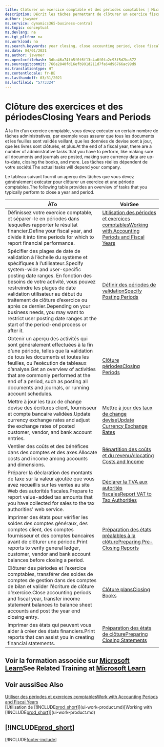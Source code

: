 ```yaml
---
title: Clôturer un exercice comptable et des périodes comptables | Microsoft Docs
description: Décrit les tâches permettant de clôturer un exercice fiscal ou une période comptable, par exemple, en vérifiant que les documents et les feuilles sont validés et en vérifiant les soldes bancaires.
author: jswymer
ms.service: dynamics365-business-central
ms.topic: conceptual
ms.devlang: na
ms.tgt_pltfrm: na
ms.workload: na
ms.search.keywords: year closing, close accounting period, close fiscal year, bank account detailed trial balance
ms.date: 04/01/2021
ms.author: jswymer
ms.openlocfilehash: 3dba46a74fb5f0f6f13c4a6f0fa2c93f5d2ba372
ms.sourcegitcommit: 766e2840fd16efb901d211d7fa64d96766ac99d9
ms.translationtype: HT
ms.contentlocale: fr-BE
ms.lasthandoff: 03/31/2021
ms.locfileid: "5773324"
---
```

# <a name="closing-years-and-periods"></a><span data-ttu-id="e6fc7-103">Clôture des exercices et des périodes</span><span class="sxs-lookup"><span data-stu-id="e6fc7-103">Closing Years and Periods</span></span>

<span data-ttu-id="e6fc7-104">À la fin d’un exercice comptable, vous devez exécuter un certain nombre de tâches administratives, par exemple vous assurer que tous les documents et les feuilles sont validés veillant, que les données de devise sont à jour, que les livres sont clôturés, et plus.</span><span class="sxs-lookup"><span data-stu-id="e6fc7-104">At the end of a fiscal year, there are a number of administrative tasks that you have to perform, like making sure all documents and journals are posted, making sure currency data are up-to-date, closing the books, and more.</span></span> <span data-ttu-id="e6fc7-105">Les tâches réelles dépendent de votre société.</span><span class="sxs-lookup"><span data-stu-id="e6fc7-105">The actual tasks will depend your company.</span></span>

<span data-ttu-id="e6fc7-106">Le tableau suivant fournit un aperçu des tâches que vous devez généralement exécuter pour clôturer un exercice et une période comptables.</span><span class="sxs-lookup"><span data-stu-id="e6fc7-106">The following table provides an overview of tasks that you typically perform to close a year and period.</span></span>

| <span data-ttu-id="e6fc7-107">À</span><span class="sxs-lookup"><span data-stu-id="e6fc7-107">To</span></span> | <span data-ttu-id="e6fc7-108">Voir</span><span class="sxs-lookup"><span data-stu-id="e6fc7-108">See</span></span> |
| --- | --- |
| <span data-ttu-id="e6fc7-109">Définissez votre exercice comptable, et séparer-le en périodes dans lesquelles rapporter le résultat financier.</span><span class="sxs-lookup"><span data-stu-id="e6fc7-109">Define your fiscal year, and divide it into time periods for which to report financial performance.</span></span> | [<span data-ttu-id="e6fc7-110">Utilisation des périodes et exercices comptables</span><span class="sxs-lookup"><span data-stu-id="e6fc7-110">Working with Accounting Periods and Fiscal Years</span></span>](finance-accounting-periods-and-fiscal-years.md)|
| <span data-ttu-id="e6fc7-111">Spécifier des plages de date de validation à l’échelle du système et spécifiques à l’utilisateur.</span><span class="sxs-lookup"><span data-stu-id="e6fc7-111">Specify system-wide and user-specific posting date ranges.</span></span> <span data-ttu-id="e6fc7-112">En fonction des besoins de votre activité, vous pouvez restreindre les plages de date validation utilisateur au début du traitement de clôture d’exercice ou après ce dernier.</span><span class="sxs-lookup"><span data-stu-id="e6fc7-112">Depending on your business needs, you may want to restrict user posting date ranges at the start of the period-end process or after it.</span></span> |[<span data-ttu-id="e6fc7-113">Définir des périodes de validation</span><span class="sxs-lookup"><span data-stu-id="e6fc7-113">Specify Posting Periods</span></span>](finance-how-specify-posting-periods.md) |
| <span data-ttu-id="e6fc7-114">Obtenir un aperçu des activités qui sont généralement effectuées à la fin d’une période, telles que la validation de tous les documents et toutes les feuilles, ou l’exécution de tableaux d’analyse.</span><span class="sxs-lookup"><span data-stu-id="e6fc7-114">Get an overview of activities that are commonly performed at the end of a period, such as posting all documents and journals, or running account schedules.</span></span> |[<span data-ttu-id="e6fc7-115">Clôture périodes</span><span class="sxs-lookup"><span data-stu-id="e6fc7-115">Closing Periods</span></span>](year-how-complete-period-end-processes.md) |
| <span data-ttu-id="e6fc7-116">Mettre à jour les taux de change devise des écritures client, fournisseur et compte bancaire validées.</span><span class="sxs-lookup"><span data-stu-id="e6fc7-116">Update currency exchange rates and adjust the exchange rates of posted customer, vendor, and bank account entries.</span></span> |[<span data-ttu-id="e6fc7-117">Mettre à jour des taux de change devise</span><span class="sxs-lookup"><span data-stu-id="e6fc7-117">Update Currency Exchange Rates</span></span>](finance-how-update-currencies.md) |
| <span data-ttu-id="e6fc7-118">Ventiler des coûts et des bénéfices dans des comptes et des axes.</span><span class="sxs-lookup"><span data-stu-id="e6fc7-118">Allocate costs and income among accounts and dimensions.</span></span> |[<span data-ttu-id="e6fc7-119">Répartition des coûts et du revenu</span><span class="sxs-lookup"><span data-stu-id="e6fc7-119">Allocating Costs and Income</span></span>](year-allocate-costs-income.md) |
| <span data-ttu-id="e6fc7-120">Préparer la déclaration des montants de taxe sur la valeur ajoutée que vous avez recueillis sur les ventes au site Web des autorités fiscales.</span><span class="sxs-lookup"><span data-stu-id="e6fc7-120">Prepare to report value-added tax amounts that you have collected for sales to the tax authorities' web service.</span></span> |[<span data-ttu-id="e6fc7-121">Déclarer la TVA aux autorités fiscales</span><span class="sxs-lookup"><span data-stu-id="e6fc7-121">Report VAT to Tax Authorities</span></span>](finance-how-report-vat.md)|
| <span data-ttu-id="e6fc7-122">Imprimer des états pour vérifier les soldes des comptes généraux, des comptes client, des comptes fournisseur et des comptes bancaires avant de clôturer une période.</span><span class="sxs-lookup"><span data-stu-id="e6fc7-122">Print reports to verify general ledger, customer, vendor and bank account balances before closing a period.</span></span> |[<span data-ttu-id="e6fc7-123">Préparation des états préalables à la clôture</span><span class="sxs-lookup"><span data-stu-id="e6fc7-123">Preparing Pre-Closing Reports</span></span>](year-prepare-preclose-reports.md) |
| <span data-ttu-id="e6fc7-124">Clôturer des périodes et l’exercice comptables, transférer des soldes de comptes de gestion dans des comptes de bilan et valider l’écriture de clôture d’exercice.</span><span class="sxs-lookup"><span data-stu-id="e6fc7-124">Close accounting periods and fiscal year, transfer income statement balances to balance sheet accounts and post the year end closing entry.</span></span> |[<span data-ttu-id="e6fc7-125">Clôture plans</span><span class="sxs-lookup"><span data-stu-id="e6fc7-125">Closing Books</span></span>](year-close-books.md) |
| <span data-ttu-id="e6fc7-126">Imprimer des états qui peuvent vous aider à créer des états financiers.</span><span class="sxs-lookup"><span data-stu-id="e6fc7-126">Print reports that can assist you in creating financial statements.</span></span> |[<span data-ttu-id="e6fc7-127">Préparation des états de clôture</span><span class="sxs-lookup"><span data-stu-id="e6fc7-127">Preparing Closing Statements</span></span>](year-prepare-close-statement.md) |

## <a name="see-related-training-at-microsoft-learn"></a><span data-ttu-id="e6fc7-128">Voir la formation associée sur [Microsoft Learn](/learn/modules/close-fiscal-year-dynamics-365-business-central/index)</span><span class="sxs-lookup"><span data-stu-id="e6fc7-128">See Related Training at [Microsoft Learn](/learn/modules/close-fiscal-year-dynamics-365-business-central/index)</span></span>

## <a name="see-also"></a><span data-ttu-id="e6fc7-129">Voir aussi</span><span class="sxs-lookup"><span data-stu-id="e6fc7-129">See Also</span></span>

[<span data-ttu-id="e6fc7-130">Utiliser des périodes et exercices comptables</span><span class="sxs-lookup"><span data-stu-id="e6fc7-130">Work with Accounting Periods and Fiscal Years</span></span>](finance-accounting-periods-and-fiscal-years.md)  
<span data-ttu-id="e6fc7-131">[Utilisation de [!INCLUDE[prod_short](includes/prod_short.md)]](ui-work-product.md)</span><span class="sxs-lookup"><span data-stu-id="e6fc7-131">[Working with [!INCLUDE[prod_short](includes/prod_short.md)]](ui-work-product.md)</span></span>

## [!INCLUDE[prod_short](includes/free_trial_md.md)]  


[!INCLUDE[footer-include](includes/footer-banner.md)]